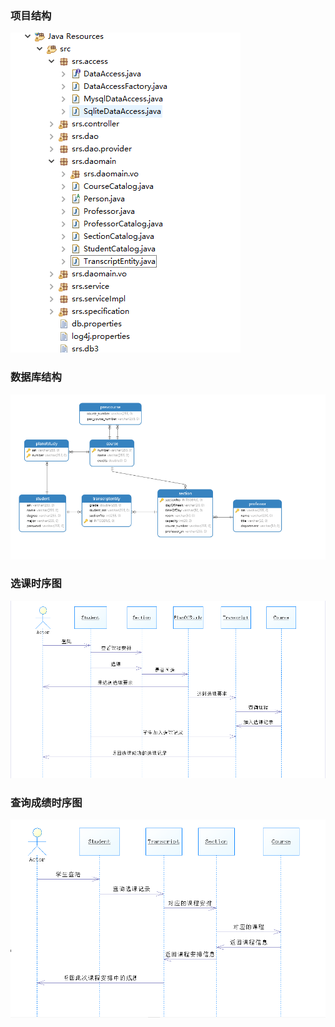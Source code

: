 ### 项目结构
![image](images/package.png)
### 数据库结构
![image](images/datamoel.png)
### 选课时序图
![image](images/uml1.png)
### 查询成绩时序图
![image](images/uml2.png)
